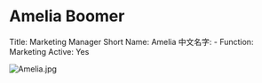 # Amelia Boomer

Title: Marketing Manager
Short Name: Amelia
中文名字: -
Function: Marketing
Active: Yes

![Amelia.jpg](Amelia%20Boomer%206e6d19ed25f142829b7ffc9ab905532c/Amelia.jpg)